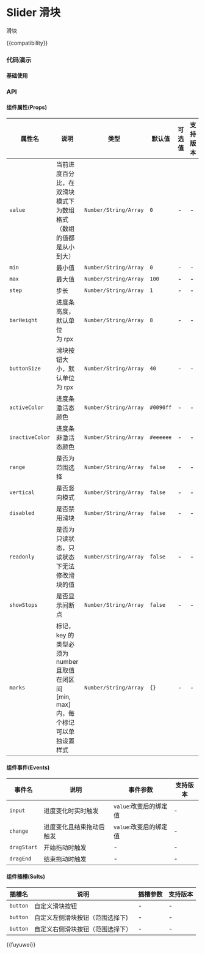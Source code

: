 # Slider 滑块

滑块

{{compatibility}}

### 代码演示
#### 基础使用


### API
#### 组件属性(Props)

| 属性名			| 说明																				| 类型					| 默认值		| 可选值	| 支持版本	|
| ---				| ---																				| ---					| ---		| ---	| ---		|
| `value`			| 当前进度百分比，在双滑块模式下为数组格式（数组的值都是从小到大）						| `Number/String/Array`	| `0`		| -		| -			|
| `min`				| 最小值																				| `Number/String/Array`	| `0`		| -		| -			|
| `max`				| 最大值																				| `Number/String/Array`	| `100`		| -		| -			|
| `step`			| 步长																				| `Number/String/Array`	| `1`		| -		| -			|
| `barHeight`		| 进度条高度，默认单位为 rpx															| `Number/String/Array`	| `8`		| -		| -			|
| `buttonSize`		| 滑块按钮大小，默认单位为 rpx														| `Number/String/Array`	| `40`		| -		| -			|
| `activeColor`		| 进度条激活态颜色																	| `Number/String/Array`	| `#0090ff`	| -		| -			|
| `inactiveColor`	| 进度条非激活态颜色																	| `Number/String/Array`	| `#eeeeee`	| -		| -			|
| `range`			| 是否为范围选择																		| `Number/String/Array`	| `false`	| -		| -			|
| `vertical`		| 是否竖向模式																		| `Number/String/Array`	| `false`	| -		| -			|
| `disabled`		| 是否禁用滑块																		| `Number/String/Array`	| `false`	| -		| -			|
| `readonly`		| 是否为只读状态，只读状态下无法修改滑块的值											| `Number/String/Array`	| `false`	| -		| -			|
| `showStops`		| 是否显示间断点																		| `Number/String/Array`	| `false`	| -		| -			|
| `marks`			| 标记， key 的类型必须为 number 且取值在闭区间 [min, max] 内，每个标记可以单独设置样式	| `Number/String/Array`	| `{}`		| -		| -			|

#### 组件事件(Events)

|事件名		|说明					|事件参数				|支持版本	|
|---		|---					|---					|---		|
|`input`	|进度变化时实时触发		|`value`:改变后的绑定值	|-			|
|`change`	|进度变化且结束拖动后触发	|`value`:改变后的绑定值	|-			|
|`dragStart`|开始拖动时触发			|-						|-			|
|`dragEnd`	|结束拖动时触发			|-						|-			|

#### 组件插槽(Solts)

|插槽名		|说明							|插槽参数	|支持版本	|
|---		|---							|---		|---		|
|`button`	|自定义滑块按钮					|-			|-			|
|`button`	|自定义左侧滑块按钮（范围选择下)	|-			|-			|
|`button`	|自定义右侧滑块按钮（范围选择下）	|-			|-			|


{{fuyuwei}}